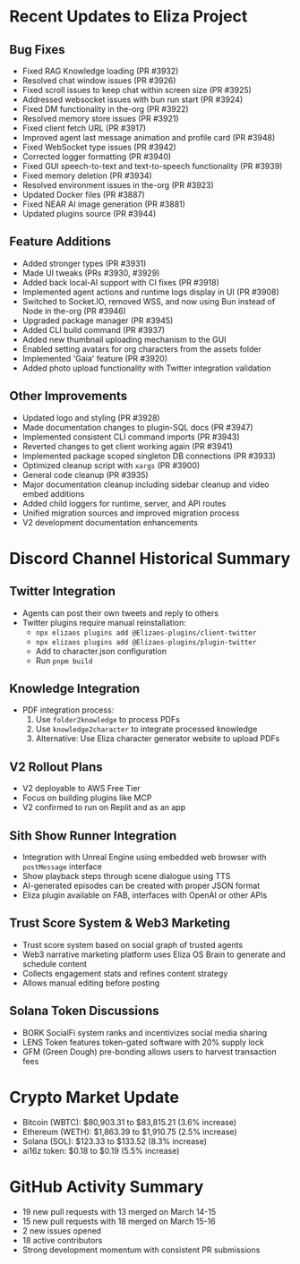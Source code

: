 # Recent Updates to Eliza Project

## Bug Fixes
- Fixed RAG Knowledge loading (PR #3932)
- Resolved chat window issues (PR #3926)
- Fixed scroll issues to keep chat within screen size (PR #3925)
- Addressed websocket issues with bun run start (PR #3924)
- Fixed DM functionality in the-org (PR #3922)
- Resolved memory store issues (PR #3921)
- Fixed client fetch URL (PR #3917)
- Improved agent last message animation and profile card (PR #3948)
- Fixed WebSocket type issues (PR #3942)
- Corrected logger formatting (PR #3940)
- Fixed GUI speech-to-text and text-to-speech functionality (PR #3939)
- Fixed memory deletion (PR #3934)
- Resolved environment issues in the-org (PR #3923)
- Updated Docker files (PR #3887)
- Fixed NEAR AI image generation (PR #3881)
- Updated plugins source (PR #3944)

## Feature Additions
- Added stronger types (PR #3931)
- Made UI tweaks (PRs #3930, #3929)
- Added back local-AI support with CI fixes (PR #3918)
- Implemented agent actions and runtime logs display in UI (PR #3908)
- Switched to Socket.IO, removed WSS, and now using Bun instead of Node in the-org (PR #3946)
- Upgraded package manager (PR #3945)
- Added CLI build command (PR #3937)
- Added new thumbnail uploading mechanism to the GUI
- Enabled setting avatars for org characters from the assets folder
- Implemented 'Gaia' feature (PR #3920)
- Added photo upload functionality with Twitter integration validation

## Other Improvements
- Updated logo and styling (PR #3928)
- Made documentation changes to plugin-SQL docs (PR #3947)
- Implemented consistent CLI command imports (PR #3943)
- Reverted changes to get client working again (PR #3941)
- Implemented package scoped singleton DB connections (PR #3933)
- Optimized cleanup script with `xargs` (PR #3900)
- General code cleanup (PR #3935)
- Major documentation cleanup including sidebar cleanup and video embed additions
- Added child loggers for runtime, server, and API routes
- Unified migration sources and improved migration process
- V2 development documentation enhancements

# Discord Channel Historical Summary

## Twitter Integration
- Agents can post their own tweets and reply to others
- Twitter plugins require manual reinstallation:
  - `npx elizaos plugins add @Elizaos-plugins/client-twitter`
  - `npx elizaos plugins add @Elizaos-plugins/plugin-twitter`
  - Add to character.json configuration
  - Run `pnpm build`

## Knowledge Integration
- PDF integration process:
  1. Use `folder2knowledge` to process PDFs
  2. Use `knowledge2character` to integrate processed knowledge
  3. Alternative: Use Eliza character generator website to upload PDFs

## V2 Rollout Plans
- V2 deployable to AWS Free Tier
- Focus on building plugins like MCP
- V2 confirmed to run on Replit and as an app

## Sith Show Runner Integration
- Integration with Unreal Engine using embedded web browser with `postMessage` interface
- Show playback steps through scene dialogue using TTS
- AI-generated episodes can be created with proper JSON format
- Eliza plugin available on FAB, interfaces with OpenAI or other APIs

## Trust Score System & Web3 Marketing
- Trust score system based on social graph of trusted agents
- Web3 narrative marketing platform uses Eliza OS Brain to generate and schedule content
- Collects engagement stats and refines content strategy
- Allows manual editing before posting

## Solana Token Discussions
- BORK SocialFi system ranks and incentivizes social media sharing
- LENS Token features token-gated software with 20% supply lock
- GFM (Green Dough) pre-bonding allows users to harvest transaction fees

# Crypto Market Update
- Bitcoin (WBTC): $80,903.31 to $83,815.21 (3.6% increase)
- Ethereum (WETH): $1,863.39 to $1,910.75 (2.5% increase)
- Solana (SOL): $123.33 to $133.52 (8.3% increase)
- ai16z token: $0.18 to $0.19 (5.5% increase)

# GitHub Activity Summary
- 19 new pull requests with 13 merged on March 14-15
- 15 new pull requests with 18 merged on March 15-16
- 2 new issues opened
- 18 active contributors
- Strong development momentum with consistent PR submissions